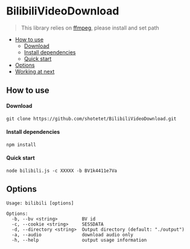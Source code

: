 # BilibiliVideoDownload

> This library relies on [ffmpeg](https://www.ffmpeg.org/download.html), please install and set path

- [How to use](#How-to-use)
	- [Download](#Download)
	- [Install dependencies](#Install-dependencies)
	- [Quick start](#Quick-start)
- [Options](#Options)
- [Working at next](#Working-at-next)

## How to use

#### Download
```text
git clone https://github.com/shotetet/BilibiliVideoDownload.git
```

#### Install dependencies
```text
npm install
```

#### Quick start
```text
node bilibili.js -c XXXXX -b BV1k4411e7Va
```

## Options
```text
Usage: bilibili [options]

Options:
  -b, --bv <string>         BV id
  -c, --cookie <string>     SESSDATA
  -d, --directory <string>  Output directory (default: "./output")
  -a, --audio				download audio only
  -h, --help                output usage information
```
